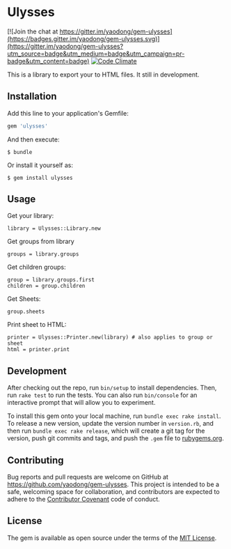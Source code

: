 # Ulysses

[![Join the chat at https://gitter.im/yaodong/gem-ulysses](https://badges.gitter.im/yaodong/gem-ulysses.svg)](https://gitter.im/yaodong/gem-ulysses?utm_source=badge&utm_medium=badge&utm_campaign=pr-badge&utm_content=badge) [![Code Climate](https://codeclimate.com/github/yaodong/gem-ulysses/badges/gpa.svg)](https://codeclimate.com/github/yaodong/gem-ulysses)

This is a library to export your to HTML files. It still in development.

## Installation

Add this line to your application's Gemfile:

```ruby
gem 'ulysses'
```

And then execute:

    $ bundle

Or install it yourself as:

    $ gem install ulysses

## Usage

Get your library:

    library = Ulysses::Library.new
    
Get groups from library

    groups = library.groups
    
Get children groups:

    group = library.groups.first
    children = group.children
    
Get Sheets:

    group.sheets
    
Print sheet to HTML:

    printer = Ulysses::Printer.new(library) # also applies to group or sheet 
    html = printer.print

## Development

After checking out the repo, run `bin/setup` to install dependencies. Then, run `rake test` to run the tests. You can also run `bin/console` for an interactive prompt that will allow you to experiment.

To install this gem onto your local machine, run `bundle exec rake install`. To release a new version, update the version number in `version.rb`, and then run `bundle exec rake release`, which will create a git tag for the version, push git commits and tags, and push the `.gem` file to [rubygems.org](https://rubygems.org).

## Contributing

Bug reports and pull requests are welcome on GitHub at https://github.com/yaodong/gem-ulysses. This project is intended to be a safe, welcoming space for collaboration, and contributors are expected to adhere to the [Contributor Covenant](http://contributor-covenant.org) code of conduct.


## License

The gem is available as open source under the terms of the [MIT License](http://opensource.org/licenses/MIT).
